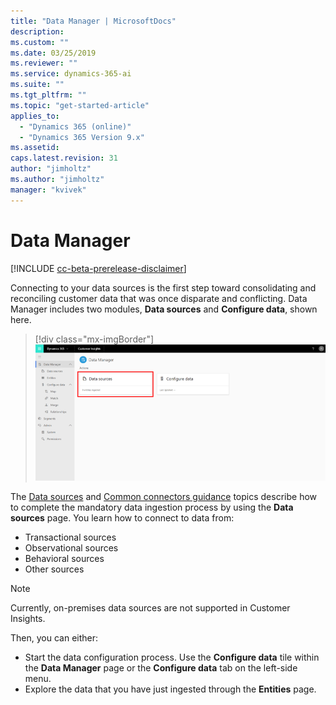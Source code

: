 ```yaml
---
title: "Data Manager | MicrosoftDocs"
description: 
ms.custom: ""
ms.date: 03/25/2019
ms.reviewer: ""
ms.service: dynamics-365-ai
ms.suite: ""
ms.tgt_pltfrm: ""
ms.topic: "get-started-article"
applies_to: 
  - "Dynamics 365 (online)"
  - "Dynamics 365 Version 9.x"
ms.assetid: 
caps.latest.revision: 31
author: "jimholtz"
ms.author: "jimholtz"
manager: "kvivek"
---
```

# Data Manager

[!INCLUDE [cc-beta-prerelease-disclaimer](../includes/cc-beta-prerelease-disclaimer.md)]

<!--note from editor:  include what the function of Data Manager is here.  -->
Connecting to your data sources is the first step toward consolidating and reconciling customer data that was once disparate and conflicting. Data Manager includes two modules, **Data sources** and **Configure data**, shown here.

   > [!div class="mx-imgBorder"] 
   > ![](media/data-manager-get-data-tile.png "Get data tile")


<!--note from editor:  Include links to the topics.  -->

The [Data sources](pm-data-sources.md) and [Common connectors guidance](pm-common-connectors.md) topics describe how to complete the mandatory data ingestion process by using the **Data sources** page. You learn how to connect to data from:

- Transactional sources
- Observational sources
- Behavioral sources
- Other sources 

<!--note from editor: in list above, give an example of each type of source ?  -->

>[!NOTE]
>Currently, on-premises data sources are not supported in Customer Insights.


<!--note from editor: are refs below to doc topics or to sections in the UI?   -->

Then, you can either:
- Start the data configuration process. Use the **Configure data** tile within the **Data Manager** page or the **Configure data** tab on the left-side menu. 
- Explore the data that you have just ingested through the **Entities** page. 


